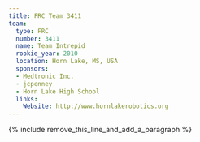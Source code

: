 ```yaml
---
title: FRC Team 3411
team:
  type: FRC
  number: 3411
  name: Team Intrepid
  rookie_year: 2010
  location: Horn Lake, MS, USA
  sponsors:
  - Medtronic Inc.
  - jcpenney
  - Horn Lake High School
  links:
    Website: http://www.hornlakerobotics.org
---
```


{% include remove_this_line_and_add_a_paragraph %}